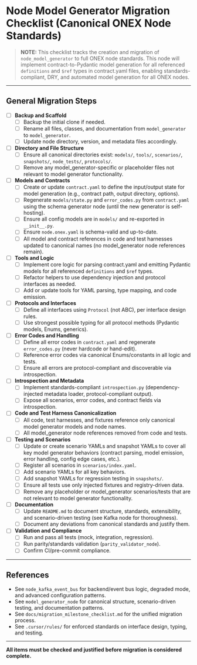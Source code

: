 # Node Model Generator Migration Checklist (Canonical ONEX Node Standards)

> **NOTE:**
> This checklist tracks the creation and migration of `node_model_generator` to full ONEX node standards. This node will implement contract-to-Pydantic model generation for all referenced `definitions` and `$ref` types in contract.yaml files, enabling standards-compliant, DRY, and automated model generation for all ONEX nodes.

---

## General Migration Steps

- [ ] **Backup and Scaffold**
    - [ ] Backup the initial clone if needed.
    - [ ] Rename all files, classes, and documentation from `model_generator` to `model_generator`.
    - [ ] Update node directory, version, and metadata files accordingly.

- [ ] **Directory and File Structure**
    - [ ] Ensure all canonical directories exist: `models/`, `tools/`, `scenarios/`, `snapshots/`, `node_tests/`, `protocols/`.
    - [ ] Remove any model_generator-specific or placeholder files not relevant to model generator functionality.

- [ ] **Models and Contracts**
    - [ ] Create or update `contract.yaml` to define the input/output state for model generation (e.g., contract path, output directory, options).
    - [ ] Regenerate `models/state.py` and `error_codes.py` from `contract.yaml` using the schema generator node (until the new generator is self-hosting).
    - [ ] Ensure all config models are in `models/` and re-exported in `__init__.py`.
    - [ ] Ensure `node.onex.yaml` is schema-valid and up-to-date.
    - [ ] All model and contract references in code and test harnesses updated to canonical names (no model_generator node references remain).

- [ ] **Tools and Logic**
    - [ ] Implement core logic for parsing contract.yaml and emitting Pydantic models for all referenced `definitions` and `$ref` types.
    - [ ] Refactor helpers to use dependency injection and protocol interfaces as needed.
    - [ ] Add or update tools for YAML parsing, type mapping, and code emission.

- [ ] **Protocols and Interfaces**
    - [ ] Define all interfaces using `Protocol` (not ABC), per interface design rules.
    - [ ] Use strongest possible typing for all protocol methods (Pydantic models, Enums, generics).

- [ ] **Error Codes and Handling**
    - [ ] Define all error codes in `contract.yaml` and regenerate `error_codes.py` (never hardcode or hand-edit).
    - [ ] Reference error codes via canonical Enums/constants in all logic and tests.
    - [ ] Ensure all errors are protocol-compliant and discoverable via introspection.

- [ ] **Introspection and Metadata**
    - [ ] Implement standards-compliant `introspection.py` (dependency-injected metadata loader, protocol-compliant output).
    - [ ] Expose all scenarios, error codes, and contract fields via introspection.

- [ ] **Code and Test Harness Canonicalization**
    - [ ] All code, test harnesses, and fixtures reference only canonical model generator models and node names.
    - [ ] All model_generator node references removed from code and tests.

- [ ] **Testing and Scenarios**
    - [ ] Update or create scenario YAMLs and snapshot YAMLs to cover all key model generator behaviors (contract parsing, model emission, error handling, config edge cases, etc.).
    - [ ] Register all scenarios in `scenarios/index.yaml`.
    - [ ] Add scenario YAMLs for all key behaviors.
    - [ ] Add snapshot YAMLs for regression testing in `snapshots/`.
    - [ ] Ensure all tests use only injected fixtures and registry-driven data.
    - [ ] Remove any placeholder or model_generator scenarios/tests that are not relevant to model generator functionality.

- [ ] **Documentation**
    - [ ] Update `README.md` to document structure, standards, extensibility, and scenario-driven testing (see Kafka node for thoroughness).
    - [ ] Document any deviations from canonical standards and justify them.

- [ ] **Validation and Compliance**
    - [ ] Run and pass all tests (mock, integration, regression).
    - [ ] Run parity/standards validation (`parity_validator_node`).
    - [ ] Confirm CI/pre-commit compliance.

---

## References
- See `node_kafka_event_bus` for backend/event bus logic, degraded mode, and advanced configuration patterns.
- See `model_generator_node` for canonical structure, scenario-driven testing, and documentation patterns.
- See `docs/migration_milestone_checklist.md` for the unified migration process.
- See `.cursor/rules/` for enforced standards on interface design, typing, and testing.

---

**All items must be checked and justified before migration is considered complete.** 